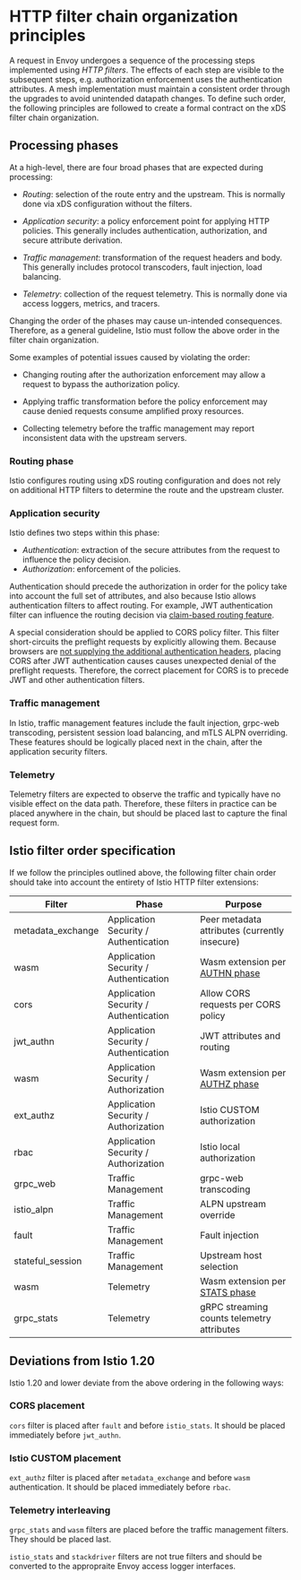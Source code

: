 # HTTP filter chain organization principles
 
A request in Envoy undergoes a sequence of the processing steps implemented using _HTTP filters_.
The effects of each step are visible to the subsequent steps, e.g. authorization enforcement
uses the authentication attributes. A mesh implementation must maintain a consistent order through
the upgrades to avoid unintended datapath changes. To define such order, the following principles
are followed to create a formal contract on the xDS filter chain organization.

## Processing phases

At a high-level, there are four broad phases that are expected during processing:

* _Routing_: selection of the route entry and the upstream. This is normally done via xDS configuration without the filters.

* _Application security_: a policy enforcement point for applying HTTP policies. This generally includes
  authentication, authorization, and secure attribute derivation.

* _Traffic management_: transformation of the request headers and body. This generally includes protocol
  transcoders, fault injection, load balancing.

* _Telemetry_: collection of the request telemetry. This is normally done via access loggers, metrics, and tracers.

Changing the order of the phases may cause un-intended consequences. Therefore, as a general guideline, Istio 
must follow the above order in the filter chain organization. 

Some examples of potential issues caused by violating the order:

* Changing routing after the authorization enforcement may allow a request to bypass the authorization policy.

* Applying traffic transformation before the policy enforcement may cause denied requests consume amplified proxy resources. 
 
* Collecting telemetry before the traffic management may report inconsistent data with the upstream servers.

### Routing phase

Istio configures routing using xDS routing configuration and does not rely on additional HTTP filters to determine the route and the upstream cluster.

### Application security

Istio defines two steps within this phase:

* _Authentication_: extraction of the secure attributes from the request to influence the policy decision.
* _Authorization_: enforcement of the policies.

Authentication should precede the authorization in order for the policy take into account the full set of attributes, and also because Istio allows authentication filters to affect routing.
For example, JWT authentication filter can influence the routing decision via [claim-based routing feature](https://istio.io/latest/docs/tasks/security/authentication/jwt-route/).

A special consideration should be applied to CORS policy filter. This filter short-circuits the preflight requests by explicitly allowing them. Because browsers are [not supplying the additional authentication headers](https://developer.mozilla.org/en-US/docs/Web/HTTP/CORS#examples_of_access_control_scenarios), placing CORS after JWT authentication causes causes unexpected denial of the preflight requests. Therefore,
the correct placement for CORS is to precede JWT and other authentication filters.

### Traffic management

In Istio, traffic management features include the fault injection, grpc-web transcoding, persistent session load balancing, and mTLS ALPN overriding. These features should be logically placed next in the chain, after the application security filters.

### Telemetry

Telemetry filters are expected to observe the traffic and typically have no visible effect on the data path. Therefore, these filters in practice can be placed anywhere in the chain, but should be placed last to capture the final request form.

## Istio filter order specification

If we follow the principles outlined above, the following filter chain order should take into account the entirety of Istio HTTP filter extensions:

| Filter | Phase | Purpose |
| --- | --- | --- |
| metadata_exchange | Application Security / Authentication | Peer metadata attributes (currently insecure) |
| wasm              | Application Security / Authentication | Wasm extension per [AUTHN phase](https://istio.io/latest/docs/reference/config/proxy_extensions/wasm-plugin/#PluginPhase) |
| cors              | Application Security / Authentication | Allow CORS requests per CORS policy |
| jwt_authn         | Application Security / Authentication | JWT attributes and routing |
| wasm              | Application Security / Authorization | Wasm extension per [AUTHZ phase](https://istio.io/latest/docs/reference/config/proxy_extensions/wasm-plugin/#PluginPhase) |
| ext_authz         | Application Security / Authorization | Istio CUSTOM authorization |
| rbac              | Application Security / Authorization | Istio local authorization |
| grpc_web          | Traffic Management | grpc-web transcoding |
| istio_alpn        | Traffic Management | ALPN upstream override |
| fault             | Traffic Management | Fault injection |
| stateful_session  | Traffic Management | Upstream host selection |
| wasm              | Telemetry  | Wasm extension per [STATS phase](https://istio.io/latest/docs/reference/config/proxy_extensions/wasm-plugin/#PluginPhase) |
| grpc_stats        | Telemetry  | gRPC streaming counts telemetry attributes |

## Deviations from Istio 1.20

Istio 1.20 and lower deviate from the above ordering in the following ways:

### CORS placement

`cors` filter is placed after `fault` and before `istio_stats`. It should be placed immediately before `jwt_authn`.

### Istio CUSTOM placement

`ext_authz` filter is placed after `metadata_exchange` and before `wasm` authentication. It should be placed immediately before `rbac`.

### Telemetry interleaving

`grpc_stats` and `wasm` filters are placed before the traffic management filters. They should be placed last.

`istio_stats` and `stackdriver` filters are not true filters and should be converted to the appropraite Envoy access logger interfaces.
